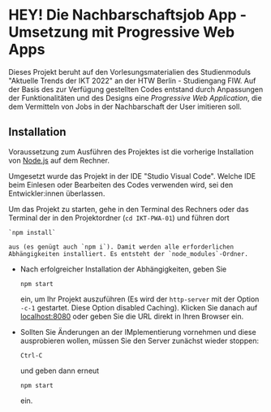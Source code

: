 # HEY! Die Nachbarschaftsjob App - Umsetzung mit Progressive Web Apps

Dieses Projekt beruht auf den Vorlesungsmaterialien des Studienmoduls "Aktuelle Trends der IKT 2022" an der HTW Berlin - Studiengang FIW. Auf der Basis des zur Verfügung gestellten Codes entstand durch Anpassungen der Funktionalitäten und des Designs eine *Progressive Web Application*, die dem Vermitteln von Jobs in der Nachbarschaft der User imitieren soll. 

## Installation

Voraussetzung zum Ausführen des Projektes ist die vorherige Installation von [Node.js](https://nodejs.org) auf dem Rechner.

Umgesetzt wurde das Projekt in der IDE "Studio Visual Code". Welche IDE beim Einlesen oder Bearbeiten des Codes verwenden wird, sei den Entwickler:innen überlassen.

Um das Projekt zu starten, gehe in den Terminal des Rechners oder das Terminal der in den Projektordner (`cd IKT-PWA-01`) und führen dort 

	`npm install` 

	aus (es genügt auch `npm i`). Damit werden alle erforderlichen Abhängigkeiten installiert. Es entsteht der `node_modules`-Ordner. 

- Nach erfolgreicher Installation der Abhängigkeiten, geben Sie  

	`npm start` 

	ein, um Ihr Projekt auszuführen (Es wird der `http-server` mit der Option `-c-1` gestartet. Diese Option disabled Caching). Klicken Sie danach auf [localhost:8080](http://localhost:8080) oder geben Sie die URL direkt in Ihren Browser ein.

- Sollten Sie Änderungen an der IMplementierung vornehmen und diese ausprobieren wollen, müssen Sie den Server zunächst wieder stoppen:

	`Ctrl-C`

	und geben dann erneut 

	`npm start` 

	ein. 